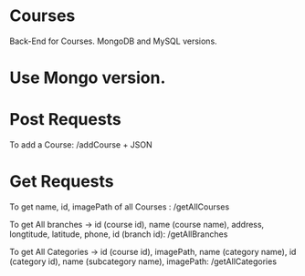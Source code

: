 # Courses
Back-End for Courses. MongoDB and MySQL versions.

# Use Mongo version.

# Post Requests

To add a Course: /addCourse + JSON

# Get Requests

To get name, id, imagePath of all Courses :      /getAllCourses

To get All branches -> id (course id), name (course name), address, longtitude, latitude, phone, id (branch id):     /getAllBranches

To get All Categories -> id (course id), imagePath, name (category name), id (category id), name (subcategory name), imagePath: /getAllCategories
